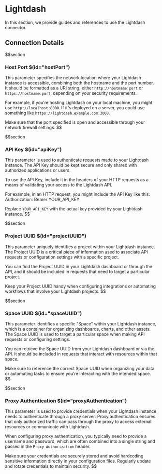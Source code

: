 # Lightdash

In this section, we provide guides and references to use the Lightdash connector.

## Connection Details

$$section
### Host Port $(id="hostPort")

This parameter specifies the network location where your Lightdash instance is accessible, combining both the hostname and the port number. It should be formatted as a URI string, either `http://hostname:port` or `https://hostname:port`, depending on your security requirements.

For example, if you're hosting Lightdash on your local machine, you might use `http://localhost:8080`. If it's deployed on a server, you could use something like `https://lightdash.example.com:3000`.

Make sure that the port specified is open and accessible through your network firewall settings.
$$

$$section
### API Key $(id="apiKey")

This parameter is used to authenticate requests made to your Lightdash instance. The API Key should be kept secure and only shared with authorized applications or users. 

To use the API Key, include it in the headers of your HTTP requests as a means of validating your access to the Lightdash API.

For example, in an HTTP request, you might include the API Key like this:
Authorization: Bearer YOUR_API_KEY

Replace `YOUR_API_KEY` with the actual key provided by your Lightdash instance.
$$

$$section
### Project UUID $(id="projectUUID")

This parameter uniquely identifies a project within your Lightdash instance. The Project UUID is a critical piece of information used to associate API requests or configuration settings with a specific project.

You can find the Project UUID in your Lightdash dashboard or through the API, and it should be included in requests that need to target a particular project.

Keep your Project UUID handy when configuring integrations or automating workflows that involve your Lightdash projects.
$$

$$section
### Space UUID $(id="spaceUUID")

This parameter identifies a specific "Space" within your Lightdash instance, which is a container for organizing dashboards, charts, and other assets. The Space UUID is used to target a particular space when making API requests or configuring settings.

You can retrieve the Space UUID from your Lightdash dashboard or via the API. It should be included in requests that interact with resources within that space.

Make sure to reference the correct Space UUID when organizing your data or automating tasks to ensure you're interacting with the intended space.
$$

$$section
### Proxy Authentication $(id="proxyAuthentication")

This parameter is used to provide credentials when your Lightdash instance needs to authenticate through a proxy server. Proxy authentication ensures that only authorized traffic can pass through the proxy to access external resources or communicate with Lightdash.

When configuring proxy authentication, you typically need to provide a username and password, which are often combined into a single string and passed in the `Proxy-Authorization` header.

Make sure your credentials are securely stored and avoid hardcoding sensitive information directly in your configuration files. Regularly update and rotate credentials to maintain security.
$$
